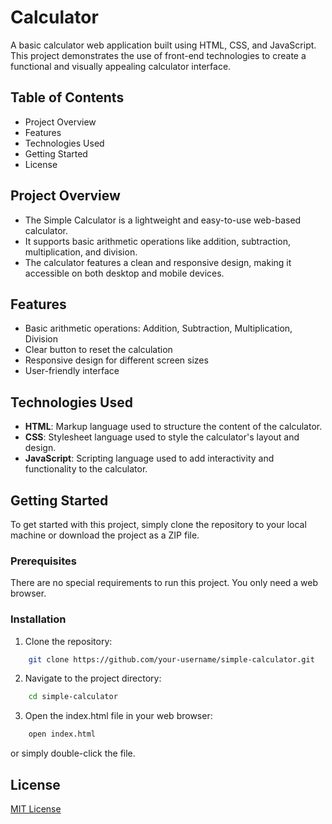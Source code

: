 # Calculator
A basic calculator web application built using HTML, CSS, and JavaScript. This project demonstrates the use of front-end technologies to create a functional and visually appealing calculator interface.

## Table of Contents
- Project Overview
- Features
- Technologies Used
- Getting Started
- License

## Project Overview
- The Simple Calculator is a lightweight and easy-to-use web-based calculator. 
- It supports basic arithmetic operations like addition, subtraction, multiplication, and division. 
- The calculator features a clean and responsive design, making it accessible on both desktop and mobile devices.

## Features
- Basic arithmetic operations: Addition, Subtraction, Multiplication, Division
- Clear button to reset the calculation
- Responsive design for different screen sizes
- User-friendly interface

## Technologies Used
- **HTML**: Markup language used to structure the content of the calculator.
- **CSS**: Stylesheet language used to style the calculator's layout and design.
- **JavaScript**: Scripting language used to add interactivity and functionality to the calculator.

## Getting Started
To get started with this project, simply clone the repository to your local machine or download the project as a ZIP file.

### Prerequisites
There are no special requirements to run this project. You only need a web browser.

### Installation
1. Clone the repository:
```bash
    git clone https://github.com/your-username/simple-calculator.git
```
2. Navigate to the project directory:
```bash
    cd simple-calculator
```
3. Open the index.html file in your web browser:
```bash
    open index.html
```
or simply double-click the file.

## License
[MIT License](LICENSE.txt)